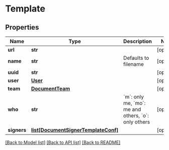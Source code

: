 # Template

## Properties
Name | Type | Description | Notes
------------ | ------------- | ------------- | -------------
**url** | **str** |  | [optional] 
**name** | **str** | Defaults to filename | [optional] 
**uuid** | **str** |  | [optional] 
**user** | [**User**](User.md) |  | [optional] 
**team** | [**DocumentTeam**](DocumentTeam.md) |  | [optional] 
**who** | **str** | &#x60;m&#x60;: only me, &#x60;mo&#x60;: me and others, &#x60;o&#x60;: only others | [optional] 
**signers** | [**list[DocumentSignerTemplateConf]**](DocumentSignerTemplateConf.md) |  | [optional] 

[[Back to Model list]](../README.md#documentation-for-models) [[Back to API list]](../README.md#documentation-for-api-endpoints) [[Back to README]](../README.md)


